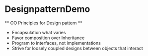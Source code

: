 # DesignpatternDemo

** OO Principles for Design pattern **
- Encapsulation what varies
- Favor composition over Inheritance
- Program to interfaces, not implementations
- Strive for loosely coupled designs between objects that interact
